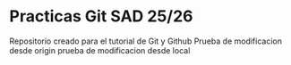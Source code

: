 # Practicas Git SAD 25/26
Repositorio creado para el tutorial de Git y Github
Prueba de modificacion desde origin
prueba de modificacion desde local